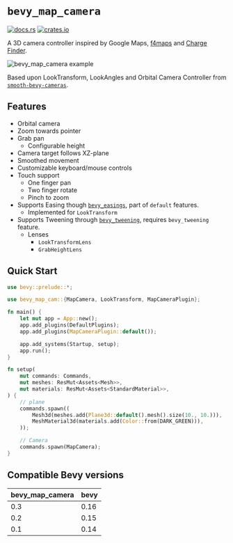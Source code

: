 # `bevy_map_camera`

[![docs.rs](https://docs.rs/bevy_map_camera/badge.svg)](https://docs.rs/bevy_map_camera)
[![crates.io](https://img.shields.io/crates/v/bevy_map_camera)](https://crates.io/crates/bevy_map_camera)

A 3D camera controller inspired by Google Maps, [f4maps](https://demo.f4map.com/) and [Charge Finder](https://chargefinder.com/nearby).

![bevy_map_camera example](https://github.com/user-attachments/assets/1ac13767-9ad9-495f-90fd-9f8b765347ba)

Based upon LookTransform, LookAngles and Orbital Camera Controller from [`smooth-bevy-cameras`](https://github.com/bonsairobo/smooth-bevy-cameras).

## Features

- Orbital camera
- Zoom towards pointer
- Grab pan
  - Configurable height
- Camera target follows XZ-plane
- Smoothed movement
- Customizable keyboard/mouse controls
- Touch support
  - One finger pan
  - Two finger rotate
  - Pinch to zoom
- Supports Easing though [`bevy_easings`](https://github.com/vleue/bevy_easings), part of `default` features.
  - Implemented for `LookTransform`
- Supports Tweening through [`bevy_tweening`](https://github.com/djeedai/bevy_tweening), requires `bevy_tweening` feature.
  - Lenses
    - `LookTransformLens`
    - `GrabHeightLens`

## Quick Start

```rs
use bevy::prelude::*;

use bevy_map_cam::{MapCamera, LookTransform, MapCameraPlugin};

fn main() {
    let mut app = App::new();
    app.add_plugins(DefaultPlugins);
    app.add_plugins(MapCameraPlugin::default());

    app.add_systems(Startup, setup);
    app.run();
}

fn setup(
    mut commands: Commands,
    mut meshes: ResMut<Assets<Mesh>>,
    mut materials: ResMut<Assets<StandardMaterial>>,
) {
    // plane
    commands.spawn((
        Mesh3d(meshes.add(Plane3d::default().mesh().size(10., 10.))),
        MeshMaterial3d(materials.add(Color::from(DARK_GREEN))),
    ));

    // Camera
    commands.spawn(MapCamera);
}
```

## Compatible Bevy versions

| bevy_map_camera | bevy |
| :--             | :--  |
| 0.3             | 0.16 |
| 0.2             | 0.15 |
| 0.1             | 0.14 |
